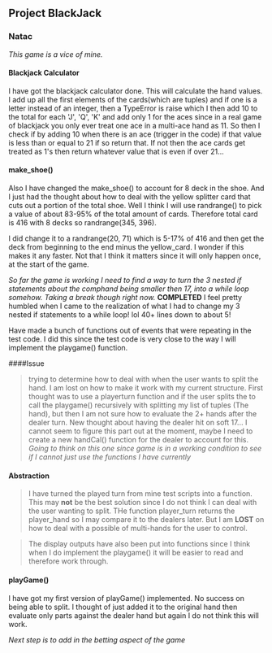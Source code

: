 ## Project BlackJack
### Natac
*This game is a vice of mine.*

#### Blackjack Calculator
I have got the blackjack calculator done. This will calculate the hand values.
I add up all the first elements of the cards(which are tuples) and if one is a 
letter instead of an integer, then a TypeError is raise which I then add 10 to 
the total for each 'J', 'Q', 'K' and  add only 1 for the aces since in a real
game of blackjack you only ever treat one ace in a multi-ace hand as 11. 
So then I check if by adding 10 when there is an ace (trigger in the code) if 
that value is less than or equal to 21 if so return that. If not then the ace 
cards get treated as 1's then return whatever value that is even if over 21...

#### make_shoe()
Also I have changed the make_shoe() to account for 8 deck in the shoe. And I 
just had the thought about how to deal with the yellow splitter card that cuts
out a portion of the total shoe. Well I think I will use randrange() to pick a 
value of about 83-95% of the total amount of cards. Therefore total card is 416
with 8 decks so randrange(345, 396).

I did change it to a randrange(20, 71) which is 5-17% of 416 and then get the 
deck from beginning to the end minus the yellow_card. I wonder if this makes it 
any faster. Not that I think it matters since it will only happen once, at the 
start of the game.

*So far the game is working I need to find a way to turn the 3 nested if 
statements about the comphand being smaller then 17, into a while loop somehow.
Taking a break though right now.* **COMPLETED**
I feel pretty humbled when I came to the realization of what I had to change my 
3 nested if statements to a while loop! lol 40+ lines down to about 5!

Have made a bunch of functions out of events that were repeating in the test code.
I did this since the test code is very close to the way I will implement the 
playgame() function. 

####Issue
>trying to determine how to deal with when the user wants to split the hand. I 
am lost on how to make it work with my current structure. 
>First thought was to use a playerturn function and if the user splits the to 
call the playgame() recursively with splitting my list of tuples (The hand),
but then I am not sure how to evaluate the 2+ hands after the dealer turn.
>New thought about having the dealer hit on soft 17... I cannot seem to figure
this part out at the moment, maybe I need to create a new handCal() function
for the dealer to account for this. *Going to think on this one since game is in
a working condition to see if I cannot just use the functions I have currently*

#### Abstraction
>I have turned the played turn from mine test scripts into a function. This may 
**not** be the best solution since I do not think I can deal with the user 
wanting to split. THe function player_turn returns the player_hand so I may 
compare it to the dealers later. But I am **LOST** on how to deal with a possible
of multi-hands for the user to control.

>The display outputs have also been put into functions since I think when I do 
implement the playgame() it will be easier to read and therefore work through.


#### playGame()
I have got my first version of playGame() implemented. No success on being able
to split. I thought of just added it to the original hand then evaluate only 
parts against the dealer hand but again I do not think this will work.

*Next step is to add in the betting aspect of the game*


